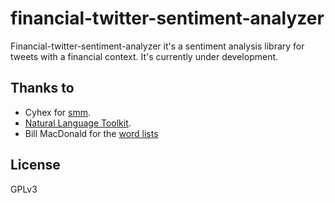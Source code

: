 financial-twitter-sentiment-analyzer
==========

Financial-twitter-sentiment-analyzer it's a sentiment analysis library for tweets with a financial context. It's currently under development.


## Thanks to

- Cyhex for [smm](https://github.com/cyhex/smm).
- [Natural Language Toolkit](http://nltk.org/).
- Bill MacDonald for the [word lists](http://www.nd.edu/~mcdonald/Word_Lists.html)

## License

GPLv3